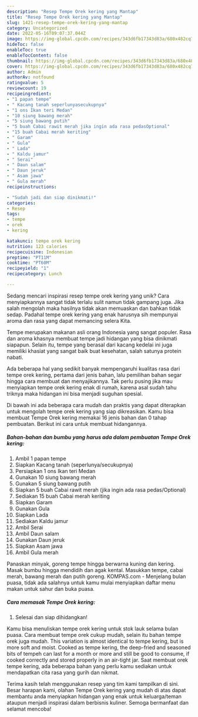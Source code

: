 ```yaml
---
description: "Resep Tempe Orek kering yang Mantap"
title: "Resep Tempe Orek kering yang Mantap"
slug: 1421-resep-tempe-orek-kering-yang-mantap
category: Uncategorized
date: 2022-05-16T09:07:37.044Z
image: https://img-global.cpcdn.com/recipes/343d6fb17343d83a/680x482cq70/tempe-orek-kering-foto-resep-utama.jpg
hideToc: false
enableToc: true
enableTocContent: false
thumbnail: https://img-global.cpcdn.com/recipes/343d6fb17343d83a/680x482cq70/tempe-orek-kering-foto-resep-utama.jpg
cover: https://img-global.cpcdn.com/recipes/343d6fb17343d83a/680x482cq70/tempe-orek-kering-foto-resep-utama.jpg
author: Admin
authorAv: notfound
ratingvalue: 5
reviewcount: 19
recipeingredient:
- "1 papan tempe"
- " Kacang tanah seperlunyasecukupnya"
- "1 ons Ikan teri Medan"
- "10 siung bawang merah"
- "5 siung bawang putih"
- "5 buah Cabai rawit merah jika ingin ada rasa pedasOptional"
- "15 buah Cabai merah keriting"
- " Garam"
- " Gula"
- " Lada"
- " Kaldu jamur"
- " Serai"
- " Daun salam"
- " Daun jeruk"
- " Asam jawa"
- " Gula merah"
recipeinstructions:

- "Sudah jadi dan siap dinikmati!"
categories:
- Resep
tags:
- tempe
- orek
- kering

katakunci: tempe orek kering 
nutrition: 123 calories
recipecuisine: Indonesian
preptime: "PT11M"
cooktime: "PT60M"
recipeyield: "1"
recipecategory: Lunch

---
```





Sedang mencari inspirasi resep tempe orek kering yang unik? Cara menyiapkannya sangat tidak terlalu sulit namun tidak gampang juga. Jika salah mengolah maka hasilnya tidak akan memuaskan dan bahkan tidak sedap. Padahal tempe orek kering yang enak harusnya sih mempunyai aroma dan rasa yang dapat memancing selera Kita.





Tempe merupakan makanan asli orang Indonesia yang sangat populer. Rasa dan aroma khasnya membuat tempe jadi hidangan yang bisa dinikmati siapapun. Selain itu, tempe yang berasal dari kacang kedelai ini juga memiliki khasiat yang sangat baik buat kesehatan, salah satunya protein nabati.

Ada beberapa hal yang sedikit banyak mempengaruhi kualitas rasa dari tempe orek kering, pertama dari jenis bahan, lalu pemilihan bahan segar hingga cara membuat dan menyajikannya. Tak perlu pusing jika mau menyiapkan tempe orek kering enak di rumah, karena asal sudah tahu triknya maka hidangan ini bisa menjadi suguhan spesial.






Di bawah ini ada beberapa cara mudah dan praktis yang dapat diterapkan untuk mengolah tempe orek kering yang siap dikreasikan. Kamu bisa membuat Tempe Orek kering memakai 16 jenis bahan dan 0 tahap pembuatan. Berikut ini cara untuk membuat hidangannya.

<!--inarticleads1-->

##### Bahan-bahan dan bumbu yang harus ada dalam pembuatan Tempe Orek kering:

1. Ambil 1 papan tempe
1. Siapkan  Kacang tanah (seperlunya/secukupnya)
1. Persiapkan 1 ons Ikan teri Medan
1. Gunakan 10 siung bawang merah
1. Gunakan 5 siung bawang putih
1. Siapkan 5 buah Cabai rawit merah (jika ingin ada rasa pedas/Optional)
1. Sediakan 15 buah Cabai merah keriting
1. Siapkan  Garam
1. Gunakan  Gula
1. Siapkan  Lada
1. Sediakan  Kaldu jamur
1. Ambil  Serai
1. Ambil  Daun salam
1. Gunakan  Daun jeruk
1. Siapkan  Asam jawa
1. Ambil  Gula merah


Panaskan minyak, goreng tempe hingga berwarna kuning dan kering. Masak bumbu hingga mendidih dan agak kental. Masukkan tempe, cabai merah, bawang merah dan putih goreng. KOMPAS.com - Menjelang bulan puasa, tidak ada salahnya untuk kamu mulai menyiapkan daftar menu makan untuk sahur dan buka puasa. 

<!--inarticleads2-->

##### Cara memasak Tempe Orek kering:


1. Selesai dan siap dihidangkan!

Kamu bisa menuliskan tempe orek kering untuk stok lauk selama bulan puasa. Cara membuat tempe orek cukup mudah, selain itu bahan tempe orek juga mudah. This variation is almost identical to tempe kering, but is more soft and moist. Cooked as tempe kering, the deep-fried and seasoned bits of tempeh can last for a month or more and still be good to consume, if cooked correctly and stored properly in an air-tight jar. Saat membuat orek tempe kering, ada beberapa bahan yang perlu kamu sediakan untuk mendapatkan cita rasa yang gurih dan nikmat. 

Terima kasih telah menggunakan resep yang tim kami tampilkan di sini. Besar harapan kami, olahan Tempe Orek kering yang mudah di atas dapat membantu anda menyiapkan hidangan yang enak untuk keluarga/teman ataupun menjadi inspirasi dalam berbisnis kuliner. Semoga bermanfaat dan selamat mencoba!
